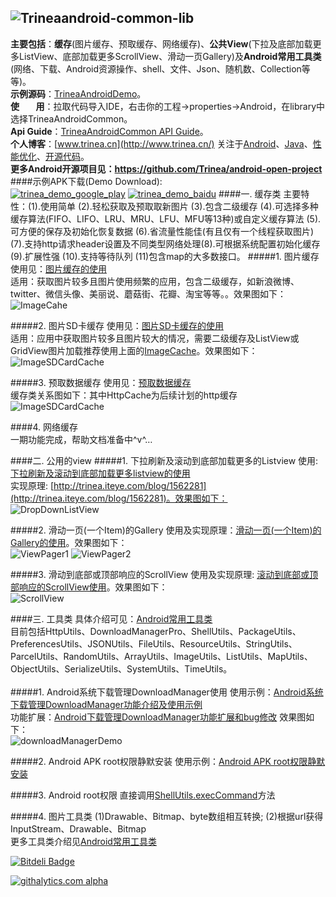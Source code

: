 ![Trinea](http://farm8.staticflickr.com/7426/9456847893_053161c7a4_o.png)android-common-lib
-------------
**主要包括**：<strong>缓存</strong>(图片缓存、预取缓存、网络缓存)、<strong>公共View</strong>(下拉及底部加载更多ListView、底部加载更多ScrollView、滑动一页Gallery)及<strong>Android常用工具类</strong>(网络、下载、Android资源操作、shell、文件、Json、随机数、Collection等等)。    
**示例源码**：[TrineaAndroidDemo](https://github.com/Trinea/AndroidDemo)。  
<strong>使&nbsp;&nbsp;&nbsp;&nbsp;&nbsp;&nbsp;&nbsp;&nbsp;用</strong>：拉取代码导入IDE，右击你的工程->properties->Android，在library中选择TrineaAndroidCommon。  
**Api Guide**：[TrineaAndroidCommon API Guide](http://trinea.github.io/doc/trinea_android_common/index.html)。  
**个人博客**：[www.trinea.cn](http://www.trinea.cn/) 关注于[Android](http://www.trinea.cn/category/android/)、[Java](http://www.trinea.cn/category/java/)、[性能优化](http://www.trinea.cn/category/perf/)、[开源代码](http://www.trinea.cn/category/open-code/)。  
**更多Android开源项目见：https://github.com/Trinea/android-open-project**
####示例APK下载(Demo Download):  
<a href="https://play.google.com/store/apps/details?id=cn.trinea.android.demo" target="_blank"><img src="http://www.android.com/images/brand/get_it_on_play_logo_small.png" title="trinea_demo_google_play"/></a>    <a href="http://as.baidu.com/a/item?docid=5499464" target="_blank"><img src="http://farm3.staticflickr.com/2826/11928623406_b9e8d39bd7_o.png" title="trinea_demo_baidu"/></a>
####一. 缓存类
主要特性：(1).使用简单 (2).轻松获取及预取取新图片 (3).包含二级缓存 (4).可选择多种缓存算法(FIFO、LIFO、LRU、MRU、LFU、MFU等13种)或自定义缓存算法 (5).可方便的保存及初始化恢复数据 (6).省流量性能佳(有且仅有一个线程获取图片) (7).支持http请求header设置及不同类型网络处理(8).可根据系统配置初始化缓存 (9).扩展性强 (10).支持等待队列 (11)包含map的大多数接口。
#####1. 图片缓存
使用见：[图片缓存的使用](http://www.trinea.cn/?p=704)  
适用：获取图片较多且图片使用频繁的应用，包含二级缓存，如新浪微博、twitter、微信头像、美丽说、蘑菇街、花瓣、淘宝等等。。效果图如下：  
![ImageCahe](http://farm4.staticflickr.com/3710/9312163125_81f1c1997b_o.jpg)
  

#####2. 图片SD卡缓存
使用见：[图片SD卡缓存的使用](http://www.trinea.cn/?p=757)  
适用：应用中获取图片较多且图片较大的情况，需要二级缓存及ListView或GridView图片加载推荐使用上面的[ImageCache](http://www.trinea.cn/?p=704)。效果图如下：  
![ImageSDCardCache](http://farm3.staticflickr.com/2834/9314949798_ea69bdb5e8_o.jpg)
  

#####3. 预取数据缓存
使用见：[预取数据缓存](http://www.trinea.cn/android/preloaddatacache%e6%94%af%e6%8c%81%e9%a2%84%e5%8f%96%e7%9a%84%e6%95%b0%e6%8d%ae%e7%bc%93%e5%ad%98%ef%bc%8c%e4%bd%bf%e7%94%a8%e7%ae%80%e5%8d%95%ef%bc%8c%e6%94%af%e6%8c%81%e5%a4%9a%e7%a7%8d%e7%bc%93/)  
缓存类关系图如下：其中HttpCache为后续计划的http缓存 
![ImageSDCardCache](http://farm4.staticflickr.com/3818/9318670513_1576253fd5_o.jpg)  
  
####4.  网络缓存  
一期功能完成，帮助文档准备中^v^… 

####二. 公用的view
#####1. 下拉刷新及滚动到底部加载更多的Listview
使用: [下拉刷新及滚动到底部加载更多listview的使用](http://www.trinea.cn/android/滚动到底部加载更多及下拉刷新listview的使用)  
实现原理: [http://trinea.iteye.com/blog/1562281](http://trinea.iteye.com/blog/1562281)。效果图如下：  
![DropDownListView](http://farm8.staticflickr.com/7376/9312162951_74b597ebaa_o.jpg)
  

#####2. 滑动一页(一个Item)的Gallery
使用及实现原理：[滑动一页(一个Item)的Gallery的使用](http://www.trinea.cn/android/gallery%E6%BB%91%E5%8A%A8%E4%B8%80%E9%A1%B5%E4%B8%80%E4%B8%AAitem%E6%95%88%E6%9E%9C/)。效果图如下：  
![ViewPager1](http://farm8.staticflickr.com/7330/9321381014_fb404e2430_o.jpg)
![ViewPager2](http://farm3.staticflickr.com/2827/9321380982_d8619d1601_o.jpg)
  

#####3. 滑动到底部或顶部响应的ScrollView
使用及实现原理: [滚动到底部或顶部响应的ScrollView使用](http://www.trinea.cn/android/%E6%BB%9A%E5%8A%A8%E5%88%B0%E5%BA%95%E9%83%A8%E6%88%96%E9%A1%B6%E9%83%A8%E5%93%8D%E5%BA%94%E7%9A%84scrollview%E4%BD%BF%E7%94%A8/)。效果图如下：  
![ScrollView](http://farm4.staticflickr.com/3669/9459686814_1a523ceeb6_o.jpg)


####三. 工具类
具体介绍可见：[Android常用工具类](http://www.trinea.cn/android/android-common-utils/)  
目前包括HttpUtils、DownloadManagerPro、ShellUtils、PackageUtils、PreferencesUtils、JSONUtils、FileUtils、ResourceUtils、StringUtils、ParcelUtils、RandomUtils、ArrayUtils、ImageUtils、ListUtils、MapUtils、ObjectUtils、SerializeUtils、SystemUtils、TimeUtils。  
<br/>
#####1. Android系统下载管理DownloadManager使用
使用示例：[Android系统下载管理DownloadManager功能介绍及使用示例](http://www.trinea.cn/android/android%E7%B3%BB%E7%BB%9F%E4%B8%8B%E8%BD%BD%E7%AE%A1%E7%90%86downloadmanager%E5%8A%9F%E8%83%BD%E4%BB%8B%E7%BB%8D%E5%8F%8A%E4%BD%BF%E7%94%A8%E7%A4%BA%E4%BE%8B/)  
功能扩展：[Android下载管理DownloadManager功能扩展和bug修改](http://www.trinea.cn/android/android%E4%B8%8B%E8%BD%BD%E7%AE%A1%E7%90%86downloadmanager%E5%8A%9F%E8%83%BD%E5%A2%9E%E5%BC%BA%E5%92%8Cbug%E4%BF%AE%E6%94%B9/)
效果图如下：  
![downloadManagerDemo](http://www.trinea.cn/wp-content/uploads/2013/05/downloadDemo2.gif)  
  
#####2. Android APK root权限静默安装
使用示例：[Android APK root权限静默安装](http://www.trinea.cn/android/android%E5%B8%B8%E7%94%A8%E4%BB%A3%E7%A0%81%E4%B9%8Bapk-root%E6%9D%83%E9%99%90%E9%9D%99%E9%BB%98%E5%AE%89%E8%A3%85/)
  
#####3. Android root权限
直接调用[ShellUtils.execCommand](https://github.com/Trinea/AndroidCommon/blob/master/src/cn/trinea/android/common/util/ShellUtils.java#LC43)方法
  
#####4. 图片工具类
(1)Drawable、Bitmap、byte数组相互转换; (2)根据url获得InputStream、Drawable、Bitmap  
更多工具类介绍见[Android常用工具类](http://www.trinea.cn/android/android-common-utils/)


[![Bitdeli Badge](https://d2weczhvl823v0.cloudfront.net/Trinea/androidcommon/trend.png)](https://bitdeli.com/free "Bitdeli Badge")  

[![githalytics.com alpha](https://cruel-carlota.pagodabox.com/0e64e2f00112f86af822e39ce45bca31 "githalytics.com")](http://githalytics.com/Trinea/AndroidCommon)

